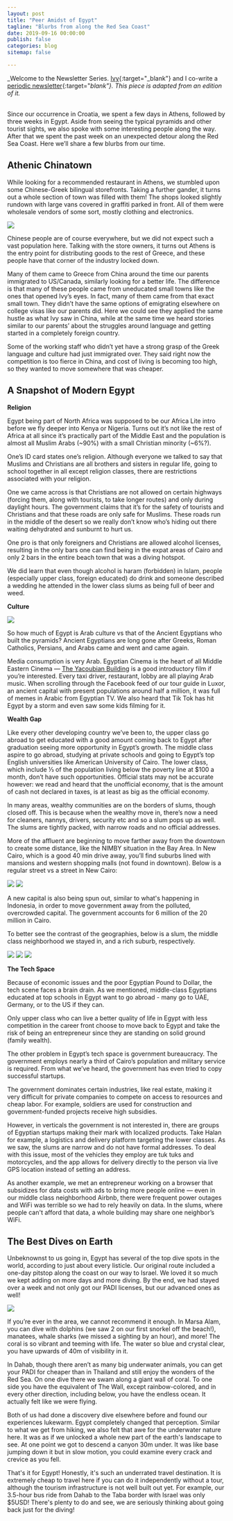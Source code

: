 ```yaml
---
layout: post
title: "Peer Amidst of Egypt"
tagline: "Blurbs from along the Red Sea Coast"
date: 2019-09-16 00:00:00
publish: false
categories: blog
sitemap: false

---
```


_Welcome to the Newsletter Series. [Ivy](http://ivyxu.co/?utm_source=referral&&utm_medium=owenwangdotcom){:target="_blank"} and I co-write a [periodic newsletter](https://mailchi.mp/03e9ab1adc54/ivyowen){:target="_blank"}. This piece is adapted from an edition of it._
<br/>
<br/>

Since our occurrence in Croatia, we spent a few days in Athens, followed by three weeks in Egypt. Aside from seeing the typical pyramids and other tourist sights, we also spoke with some interesting people along the way. After that we spent the past week on an unexpected detour along the Red Sea Coast. Here we’ll share a few blurbs from our time.

## Athenic Chinatown

While looking for a recommended restaurant in Athens, we stumbled upon some Chinese-Greek bilingual storefronts. Taking a further gander, it turns out a whole section of town was filled with them! The shops looked slightly rundown with large vans covered in graffiti parked in front. All of them were wholesale vendors of some sort, mostly clothing and electronics.

<img src="https://gallery.mailchimp.com/e9a2a7ba7716f6b270bbe04e5/images/3acef01b-6a3e-4d08-92fe-3c1d834612c2.jpg" />

Chinese people are of course everywhere, but we did not expect such a vast population here. Talking with the store owners, it turns out Athens is the entry point for distributing goods to the rest of Greece, and these people have that corner of the industry locked down.

Many of them came to Greece from China around the time our parents immigrated to US/Canada, similarly looking for a better life. The difference is that many of these people came from uneducated small towns like the ones that opened Ivy’s eyes. In fact, many of them came from that exact small town. They didn’t have the same options of emigrating elsewhere on college visas like our parents did. Here we could see they applied the same hustle as what Ivy saw in China, while at the same time we heard stories similar to our parents’ about the struggles around language and getting started in a completely foreign country.

Some of the working staff who didn’t yet have a strong grasp of the Greek language and culture had just immigrated over. They said right now the competition is too fierce in China, and cost of living is becoming too high, so they wanted to move somewhere that was cheaper.

## A Snapshot of Modern Egypt

__Religion__

Egypt being part of North Africa was supposed to be our Africa Lite intro before we fly deeper into Kenya or Nigeria. Turns out it’s not like the rest of Africa at all since it’s practically part of the Middle East and the population is almost all Muslim Arabs (~90%) with a small Christian minority (~6%?).

One’s ID card states one’s religion. Although everyone we talked to say that Muslims and Christians are all brothers and sisters in regular life, going to school together in all except religion classes, there are restrictions associated with your religion.

One we came across is that Christians are not allowed on certain highways (forcing them, along with tourists, to take longer routes) and only during daylight hours. The government claims that it’s for the safety of tourists and Christians and that these roads are only safe for Muslims. These roads run in the middle of the desert so we really don’t know who’s hiding out there waiting dehydrated and sunburnt to hurt us.

One pro is that only foreigners and Christians are allowed alcohol licenses, resulting in the only bars one can find being in the expat areas of Cairo and only 2 bars in the entire beach town that was a diving hotspot.

We did learn that even though alcohol is haram (forbidden) in Islam, people (especially upper class, foreign educated) do drink and someone described a wedding he attended in the lower class slums as being full of beer and weed.
 
__Culture__

<img src="https://gallery.mailchimp.com/e9a2a7ba7716f6b270bbe04e5/images/1b791b5e-4d82-468c-ad1b-a5b1655cc4a5.jpg" />

So how much of Egypt is Arab culture vs that of the Ancient Egyptians who built the pyramids? Ancient Egyptians are long gone after Greeks, Roman Catholics, Persians, and Arabs came and went and came again.

Media consumption is very Arab. Egyptian Cinema is the heart of all Middle Eastern Cinema — [The Yacoubian Building](https://www.youtube.com/watch?v=vwPliZggc44) is a good introductory film if you’re interested. Every taxi driver, restaurant, lobby are all playing Arab music. When scrolling through the Facebook feed of our tour guide in Luxor, an ancient capital with present populations around half a million, it was full of memes in Arabic from Egyptian TV. We also heard that Tik Tok has hit Egypt by a storm and even saw some kids filming for it.

__Wealth Gap__

Like every other developing country we’ve been to, the upper class go abroad to get educated with a good amount coming back to Egypt after graduation seeing more opportunity in Egypt’s growth. The middle class aspire to go abroad, studying at private schools and going to Egypt’s top English universities like American University of Cairo. The lower class, which include ⅓ of the population living below the poverty line at $100 a month, don’t have such opportunities. Official stats may not be accurate however: we read and heard that the unofficial economy, that is the amount of cash not declared in taxes, is at least as big as the official economy.

In many areas, wealthy communities are on the borders of slums, though closed off. This is because when the wealthy move in, there’s now a need for cleaners, nannys, drivers, security etc and so a slum pops up as well. The slums are tightly packed, with narrow roads and no official addresses.

More of the affluent are beginning to move farther away from the downtown to create some distance, like the NIMBY situation in the Bay Area. In New Cairo, which is a good 40 min drive away, you’ll find suburbs lined with mansions and western shopping malls (not found in downtown). Below is a regular street vs a street in New Cairo:

<img src="https://gallery.mailchimp.com/e9a2a7ba7716f6b270bbe04e5/images/0fa53d13-1cc0-4d65-8a96-39d05f90736c.jpg" />

<img src="https://gallery.mailchimp.com/e9a2a7ba7716f6b270bbe04e5/images/7971c047-7d40-4ec0-822c-6ec71bc8768d.jpg" />

A new capital is also being spun out, similar to what's happening in Indonesia, in order to move government away from the polluted, overcrowded capital. The government accounts for 6 million of the 20 million in Cairo.

To better see the contrast of the geographies, below is a slum, the middle class neighborhood we stayed in, and a rich suburb, respectively.

<img src="https://gallery.mailchimp.com/e9a2a7ba7716f6b270bbe04e5/images/4293ad20-5d7e-4259-a6b3-98a2ef822263.png" />

<img src="https://gallery.mailchimp.com/e9a2a7ba7716f6b270bbe04e5/images/0b2fdd66-a0f3-40c4-b609-6bef28c1edc6.png" />

<img src="https://gallery.mailchimp.com/e9a2a7ba7716f6b270bbe04e5/images/a66840c7-1793-4139-91c3-294efad12320.png" />

__The Tech Space__

Because of economic issues and the poor Egyptian Pound to Dollar, the tech scene faces a brain drain. As we mentioned, middle-class Egyptians educated at top schools in Egypt want to go abroad - many go to UAE, Germany, or to the US if they can.

Only upper class who can live a better quality of life in Egypt with less competition in the career front choose to move back to Egypt and take the risk of being an entrepreneur since they are standing on solid ground (family wealth).

The other problem in Egypt’s tech space is government bureaucracy. The government employs nearly a third of Cairo’s population and military service is required. From what we’ve heard, the government has even tried to copy successful startups.

The government dominates certain industries, like real estate, making it very difficult for private companies to compete on access to resources and cheap labor. For example, soldiers are used for construction and government-funded projects receive high subsidies.

However, in verticals the government is not interested in, there are groups of Egyptian startups making their mark with localized products. Take Halan for example, a logistics and delivery platform targeting the lower classes. As we saw, the slums are narrow and do not have formal addresses. To deal with this issue, most of the vehicles they employ are tuk tuks and motorcycles, and the app allows for delivery directly to the person via live GPS location instead of setting an address.

As another example, we met an entrepreneur working on a browser that subsidizes for data costs with ads to bring more people online — even in our middle class neighborhood Airbnb, there were frequent power outages and WiFi was terrible so we had to rely heavily on data. In the slums, where people can't afford that data, a whole building may share one neighbor’s WiFi.

## The Best Dives on Earth

Unbeknownst to us going in, Egypt has several of the top dive spots in the world, according to just about every listicle. Our original route included a one-day pitstop along the coast on our way to Israel. We loved it so much we kept adding on more days and more diving. By the end, we had stayed over a week and not only got our PADI licenses, but our advanced ones as well!

<img src="https://gallery.mailchimp.com/e9a2a7ba7716f6b270bbe04e5/images/c134be0a-c1ad-4bbc-97da-070b265925c6.jpg" />

If you’re ever in the area, we cannot recommend it enough. In Marsa Alam, you can dive with dolphins (we saw 2 on our first snorkel off the beach!), manatees, whale sharks (we missed a sighting by an hour), and more! The coral is so vibrant and teeming with life. The water so blue and crystal clear, you have upwards of 40m of visibility in it.

In Dahab, though there aren’t as many big underwater animals, you can get your PADI for cheaper than in Thailand and still enjoy the wonders of the Red Sea. On one dive there we swam along a giant wall of coral. To one side you have the equivalent of The Wall, except rainbow-colored, and in every other direction, including below, you have the endless ocean. It actually felt like we were flying.

Both of us had done a discovery dive elsewhere before and found our experiences lukewarm. Egypt completely changed that perception. Similar to what we get from hiking, we also felt that awe for the underwater nature here. It was as if we unlocked a whole new part of the earth's landscape to see. At one point we got to descend a canyon 30m under. It was like base jumping down it but in slow motion, you could examine every crack and crevice as you fell.

That's it for Egypt! Honestly, it's such an underrated travel destination. It is extremely cheap to travel here if you can do it independently without a tour, although the tourism infrastructure is not well built out yet. For example, our 3.5-hour bus ride from Dahab to the Taba border with Israel was only $5USD! There's plenty to do and see, we are seriously thinking about going back just for the diving! 